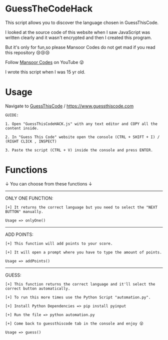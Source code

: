 # GuessTheCodeHack
This script allows you to discover the language chosen in GuessThisCode.

I looked at the source code of this website when I saw JavaScript was written clearly and it wasn't encrypted and then I created this program. 

But it's only for fun,so please Mansoor Codes do not get mad if you read this repository 😢😢😢

Follow [Mansoor Codes](https://www.youtube.com/channel/UCdtys5fMiaI_NJPeshNzxMQ) on YouTube 😜

I wrote this script when I was 15 yr old.

# Usage
Navigate to [GuessThisCode](https://www.guessthiscode.com) / https://www.guessthiscode.com

    GUIDE:
    
    1. Open "GuessThisCodeHACK.js" with any text editor and COPY all the content inside.

    2. In "Guess This Code" website open the console (CTRL + SHIFT + I) / (RIGHT CLICK , INSPECT)
    
    3. Paste the script (CTRL + V) inside the console and press ENTER.
    
   
# Functions
↓ You can choose from these functions ↓

------------------------------

   ONLY ONE FUNCTION:

    [+] It returns the correct language but you need to select the "NEXT BUTTON" manually.
    
    Usage => onlyOne()
   
   
  -----------------------------------------------------------------
   
   
  ADD POINTS:
  
    [+] This function will add points to your score.

    [+] It will open a prompt where you have to type the amount of points.
    
    Usage => addPoints()
    
    
 -----------------------------------------------------------------
   
   
  GUESS:
  
    [+] This function returns the correct language and it'll select the correct button automatically.

    [+] To run this more times use the Python Script "automation.py".
    
    [+] Install Python Dependencies => pip install pyinput
    
    [+] Run the file => python automation.py
    
    [+] Come back to guessthiscode tab in the console and enjoy 😜
    
    Usage => guess()
   
   
   

